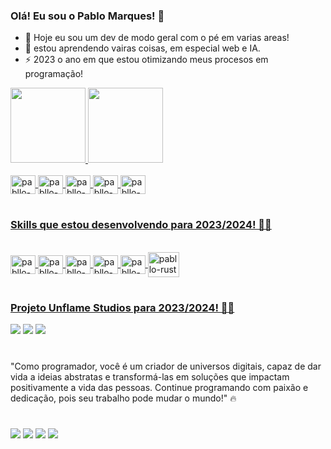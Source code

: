 ### Olá! Eu sou o Pablo Marques! 🤚
- 🔭 Hoje eu sou um dev de modo geral com o pé em varias areas!
- 🌱 estou aprendendo vairas coisas, em especial web e IA.
- ⚡ 2023 o ano em que estou otimizando meus procesos em programação!

<div>
<a href="https://github.com/devpabllo">
<img height="120em" src="https://github-readme-stats.vercel.app/api?username=devpabllo&show_icons=true&theme=onedark&include_all_commits-true&count_private-true"/> <img height="120em" src="https://github-readme-stats.vercel.app/api/top-langs/?username=devpabllo&layout=compact&langs_count-16&theme=onedark"/>
</div>

<div style="display: inLine_block"><br>
  <img align="center" alt="pabllo-python" height="30" width="40" src="https://cdn.jsdelivr.net/gh/devicons/devicon/icons/python/python-original.svg">
  <img align="center" alt="pabllo-canva" height="30" width="40" src="https://cdn.jsdelivr.net/gh/devicons/devicon/icons/canva/canva-original.svg">
  <img align="center" alt="pabllo-java" height="30" width="40" src="https://cdn.jsdelivr.net/gh/devicons/devicon/icons/java/java-original.svg">
  <img align="center" alt="pabllo-leo.ai" height="30" width="40" src="https://leonardo-cdn.b-cdn.net/wp-content/uploads/2022/11/leaonardo-logo.svg">
  <img align="center" alt="pabllo-jscript" height="30" width="40" src="https://cdn.jsdelivr.net/gh/devicons/devicon/icons/javascript/javascript-plain.svg">
</div>

#

### Skills que estou desenvolvendo para 2023/2024! 🧑‍💻

<div style="display: inLine_block"><br>
  <img align="center" alt="pabllo-julia" height="30" width="40" src="https://cdn.jsdelivr.net/gh/devicons/devicon/icons/julia/julia-original.svg">
  <img align="center" alt="pabllo-tensorflow" height="30" width="40" src="https://cdn.jsdelivr.net/gh/devicons/devicon/icons/tensorflow/tensorflow-original.svg">
  <img align="center" alt="pabllo-typescript" height="30" width="40" src="https://cdn.jsdelivr.net/gh/devicons/devicon/icons/typescript/typescript-plain.svg">
  <img align="center" alt="pabllo-html5" height="30" width="40" src="https://cdn.jsdelivr.net/gh/devicons/devicon/icons/html5/html5-plain.svg">
  <img align="center" alt="pabllo-css3" height="30" width="40" src="https://cdn.jsdelivr.net/gh/devicons/devicon/icons/css3/css3-plain.svg">
  <img align="center" alt="pabllo-rust" height="40" width="50" src="https://cdn.jsdelivr.net/gh/devicons/devicon/icons/rust/rust-plain.svg">
</div>

#

### Projeto Unflame Studios para 2023/2024! 👨‍💻
<div>
<a href="" target="_blank"><img src="editando" target="_blank"></a>
<a href="https://www.youtube.com/@Unflamestudios" target="_blank"><img src="https://img.shields.io/badge/YouTube-FF0000?style=for-the-badge&logo=youtube&logoColor=white" target="_blank"></a>
<a href="https://discord.gg/7yYykabkk6" target="_blank"><img src="https://img.shields.io/badge/Discord-7289DA?style=for-the-badge&logo=discord&logoColor=white" target="_blank"></a>
</div>

#
  
"Como programador, você é um criador de universos digitais, capaz de dar vida a ideias abstratas e transformá-las em soluções que impactam positivamente a vida das pessoas. Continue programando com paixão e dedicação, pois seu trabalho pode mudar o mundo!" 🔥

#

<div>
<a href="mailto:pablodevmarques@gmail.com" target="_blank"><img src="https://img.shields.io/badge/Gmail-D14836?style=for-the-badge&logo=gmail&logoColor=white" target="_blank"></a>
<a href="https://t.me/Darkdevv" target="_blank"><img src="https://img.shields.io/badge/Telegram-2CA5E0?style=for-the-badge&logo=telegram&logoColor=white" target="_blank"></a>
<a href="https://www.instagram.com/the_phabllo" target="_blank"><img src="https://img.shields.io/badge/Instagram-E4405F?style=for-the-badge&logo=instagram&logoColor=white" target="_blank"></a>
<a href="https://www.linkedin.com/in/pablo-gustavo-marques-b42906270" target="_blank"><img src="https://img.shields.io/badge/LinkedIn-0077B5?style=for-the-badge&logo=linkedin&logoColor=white" target="_blank"></a>
</div>
